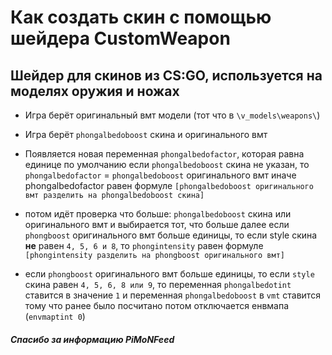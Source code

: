 # Как создать скин с помощью шейдера CustomWeapon 

## Шейдер для скинов из CS:GO, используется на моделях оружия и ножах

- Игра берёт оригинальный вмт модели (тот что в ``\v_models\weapons\``)

- Игра берёт ``phongalbedoboost`` скина и оригинального вмт
    
- Появляется новая переменная ``phongalbedofactor``, которая равна единице по умолчанию
если ``phongalbedoboost`` скина не указан, то ``phongalbedofactor`` = ``phongalbedoboost`` оригинального вмт
иначе phongalbedofactor равен формуле ```[phongalbedoboost оригинального вмт разделить на phongalbedoboost скина]```

- потом идёт проверка что больше: ``phongalbedoboost`` скина или оригинального вмт и выбирается тот, что больше
далее если ``phongboost`` оригинального вмт больше единицы, то если style скина **не** равен ``4, 5, 6 и 8``, то ``phongintensity`` равен формуле ```[phongintensity разделить на phongboost оригинального вмт]```

- если ``phongboost`` оригинального вмт больше единицы, то если ``style`` скина равен ``4, 5, 6, 8 или 9``, то переменная ``phongalbedotint`` ставится в значение ``1`` и переменная ``phongalbedoboost`` в `vmt` ставится тому что ранее было посчитано
потом отключается енвмапа (``envmaptint 0``)

##### Спасибо за информацию PiMoNFeed

